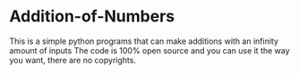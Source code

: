 # Addition-of-Numbers
This is a simple python programs that can make additions with an infinity amount of inputs
The code is 100% open source and you can use it the way you want, there are no copyrights.
